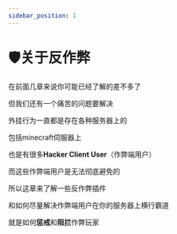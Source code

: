 ```yaml
---
sidebar_position: 1
---
```




# 🛡️关于反作弊
在前面几章来说你可能已经了解的差不多了

但我们还有一个痛苦的问题要解决

外挂行为一直都是存在各种服务器上的

包括minecraft伺服器上

也是有很多**Hacker Client User**（作弊端用户）

而这些作弊端用户是无法彻底避免的

所以这章来了解一些反作弊插件

和如何尽量解决作弊端用户在你的服务器上横行霸道


就是如何**惩戒**和**阻拦**作弊玩家
